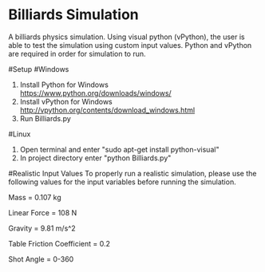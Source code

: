 # Billiards Simulation
A billiards physics simulation. Using visual python (vPython), the user is able to test the simulation using custom input values. Python and vPython are required in order for simulation to run.

#Setup
#Windows
1. Install Python for Windows
https://www.python.org/downloads/windows/
2. Install vPython for Windows
http://vpython.org/contents/download_windows.html
3. Run Billiards.py

#Linux
1. Open terminal and enter "sudo apt-get install python-visual"
2. In project directory enter "python Billiards.py"

#Realistic Input Values
To properly run a realistic simulation, please use the following values for the input variables before running the simulation.

Mass = 0.107 kg

Linear Force = 108 N

Gravity = 9.81 m/s^2

Table Friction Coefficient = 0.2

Shot Angle = 0-360